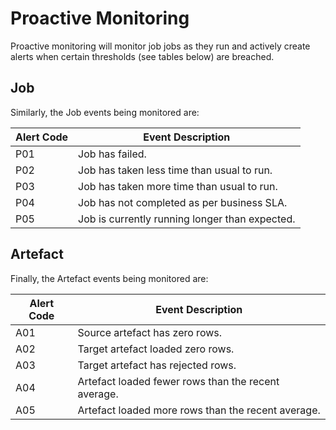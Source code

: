 # Proactive Monitoring

Proactive monitoring will monitor job jobs as they run and actively create alerts when certain thresholds (see tables below) are breached.

## Job

Similarly, the Job events being monitored are:

| Alert Code | Event Description                              |
| ---------- | ---------------------------------------------- |
| P01        | Job has failed.                                |
| P02        | Job has taken less time than usual to run.     |
| P03        | Job has taken more time than usual to run.     |
| P04        | Job has not completed as per business SLA.     |
| P05        | Job is currently running longer than expected. |

## Artefact

Finally, the Artefact events being monitored are:

| Alert Code | Event Description                                   |
| ---------- | --------------------------------------------------- |
| A01        | Source artefact has zero rows.                      |
| A02        | Target artefact loaded zero rows.                   |
| A03        | Target artefact has rejected rows.                  |
| A04        | Artefact loaded fewer rows than the recent average. |
| A05        | Artefact loaded more rows than the recent average.  |
